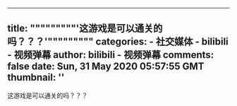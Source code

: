 
---
title: """""""""'这游戏是可以通关的吗？？？'"""""""""
categories: 
    - 社交媒体
    - bilibili - 视频弹幕
author: bilibili - 视频弹幕
comments: false
date: Sun, 31 May 2020 05:57:55 GMT
thumbnail: ''
---

<div>   
这游戏是可以通关的吗？？？  
</div>
            